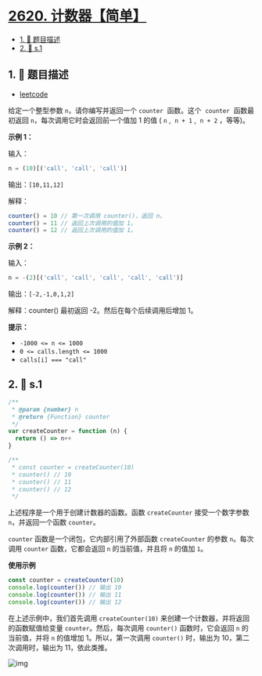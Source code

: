 # [2620. 计数器【简单】](https://github.com/tnotesjs/TNotes.leetcode/tree/main/notes/2620.%20%E8%AE%A1%E6%95%B0%E5%99%A8%E3%80%90%E7%AE%80%E5%8D%95%E3%80%91)

<!-- region:toc -->

- [1. 📝 题目描述](#1--题目描述)
- [2. 🎯 s.1](#2--s1)

<!-- endregion:toc -->

## 1. 📝 题目描述

- [leetcode](https://leetcode.cn/problems/counter/)

给定一个整型参数 `n`，请你编写并返回一个 `counter`  函数。这个  `counter`  函数最初返回 `n`，每次调用它时会返回前一个值加 1 的值 ( `n` ,  `n + 1` ,  `n + 2` ，等等)。

**示例 1：**

输入：

```js
n = (10)[('call', 'call', 'call')]
```

输出：`[10,11,12]`

解释：

```js
counter() = 10 // 第一次调用 counter()，返回 n。
counter() = 11 // 返回上次调用的值加 1。
counter() = 12 // 返回上次调用的值加 1。
```

**示例 2：**

输入：

```js
n = -(2)[('call', 'call', 'call', 'call', 'call')]
```

输出：`[-2,-1,0,1,2]`

解释：counter() 最初返回 -2。然后在每个后续调用后增加 1。

**提示：**

- `-1000 <= n <= 1000`
- `0 <= calls.length <= 1000`
- `calls[i] === "call"`


## 2. 🎯 s.1

```javascript
/**
 * @param {number} n
 * @return {Function} counter
 */
var createCounter = function (n) {
  return () => n++
}

/**
 * const counter = createCounter(10)
 * counter() // 10
 * counter() // 11
 * counter() // 12
 */
```

上述程序是一个用于创建计数器的函数。函数 `createCounter` 接受一个数字参数 `n`，并返回一个函数 `counter`。

`counter` 函数是一个闭包，它内部引用了外部函数 `createCounter` 的参数 `n`。每次调用 `counter` 函数，它都会返回 `n` 的当前值，并且将 `n` 的值加 `1`。

**使用示例**

```javascript
const counter = createCounter(10)
console.log(counter()) // 输出 10
console.log(counter()) // 输出 11
console.log(counter()) // 输出 12
```

在上述示例中，我们首先调用 `createCounter(10)` 来创建一个计数器，并将返回的函数赋值给变量 `counter`。然后，每次调用 `counter()` 函数时，它会返回 `n` 的当前值，并将 `n` 的值增加 1。所以，第一次调用 `counter()` 时，输出为 10，第二次调用时，输出为 11，依此类推。

![img](https://cdn.jsdelivr.net/gh/tnotesjs/imgs@main/2024-09-26-15-30-14.png)
